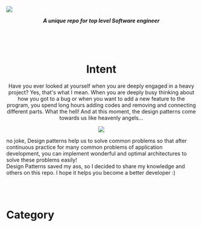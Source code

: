 
<img  src="https://user-images.githubusercontent.com/78824988/209479936-89539017-cdb3-4b31-82ea-39b25dfd1ef3.png"/>
<body>
  <center>
       
<p><strong><i>A unique repo for top level Software engineer </i></strong></p>

 </br>
 </br></br>
 
<h1>Intent</h1>
<p>
Have you ever looked at yourself when you are deeply engaged in a heavy project?
Yes, that's what I mean. When you are deeply busy thinking about how you got to a bug or when you want to add a new feature to the program, you spend long hours adding codes and removing and connecting different parts.
What the hell!
And at this moment, the design patterns come towards us like heavenly angels...
</p>
<img src="https://user-images.githubusercontent.com/78824988/209480488-e30c5d6c-9fae-4808-8c21-2bee91c88aea.gif" />
  </center>
  <p>
  no joke, Design patterns help us to solve common problems so that after continuous practice for many common problems of application development, you can implement wonderful and optimal architectures to solve these problems easily!
 </br>
 Design Patterns saved my ass, so I decided to share my knowledge and others on this repo.
I hope it helps you become a better developer :)
  </p>
  </br></br>
  <h1>Category</h1>
</body>

